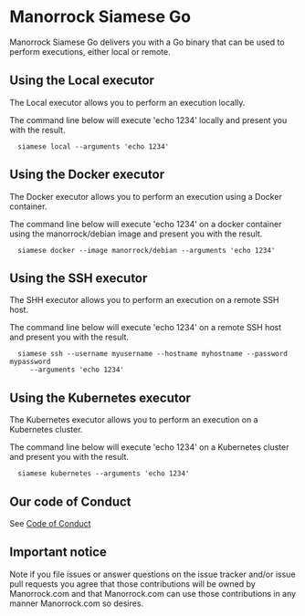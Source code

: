 # Manorrock Siamese Go

Manorrock Siamese Go delivers you with a Go binary that can be used to perform
executions, either local or remote.

## Using the Local executor

The Local executor allows you to perform an execution locally.

The command line below will execute 'echo 1234' locally and present you with the result.

```
  siamese local --arguments 'echo 1234'
```

## Using the Docker executor

The Docker executor allows you to perform an execution using a Docker container.

The command line below will execute 'echo 1234' on a docker container using the
manorrock/debian image and present you with the result.

```
  siamese docker --image manorrock/debian --arguments 'echo 1234'
```

## Using the SSH executor

The SHH executor allows you to perform an execution on a remote SSH host.

The command line below will execute 'echo 1234' on a remote SSH host and 
present you with the result.

```
  siamese ssh --username myusername --hostname myhostname --password mypassword
     --arguments 'echo 1234'
```

## Using the Kubernetes executor

The Kubernetes executor allows you to perform an execution on a Kubernetes cluster.

The command line below will execute 'echo 1234' on a Kubernetes cluster and 
present you with the result.

```
  siamese kubernetes --arguments 'echo 1234'
```

## Our code of Conduct

See [Code of Conduct](CODE_OF_CONDUCT.md)

## Important notice

Note if you file issues or answer questions on the issue tracker and/or issue 
pull requests you agree that those contributions will be owned by Manorrock.com
and that Manorrock.com can use those contributions in any manner Manorrock.com
so desires.
